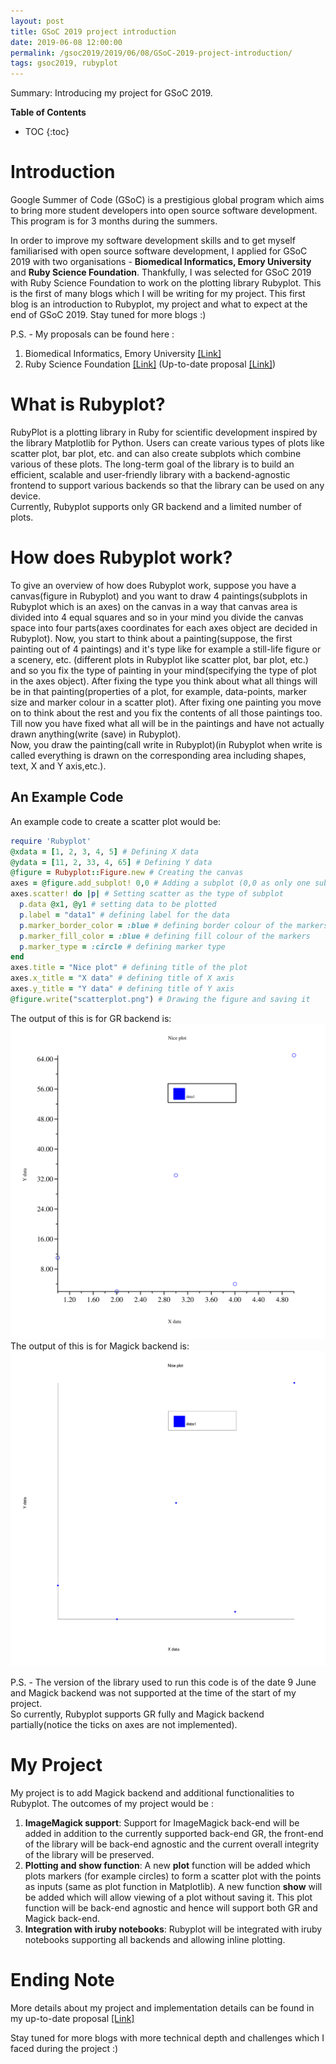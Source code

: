 ```yaml
---
layout: post
title: GSoC 2019 project introduction
date: 2019-06-08 12:00:00
permalink: /gsoc2019/2019/06/08/GSoC-2019-project-introduction/
tags: gsoc2019, rubyplot
---
```


Summary: Introducing my project for GSoC 2019.  

**Table of Contents**
* TOC
{:toc}
  
# Introduction
Google Summer of Code (GSoC) is a prestigious global program which aims to bring more student developers into open source software development. This program is for 3 months during the summers.  
  
In order to improve my software development skills and to get myself familiarised with open source software development, I applied for GSoC 2019 with two organisations - **Biomedical Informatics, Emory University** and **Ruby Science Foundation**. Thankfully, I was selected for GSoC 2019 with Ruby Science Foundation to work on the plotting library Rubyplot. This is the first of many blogs which I will be writing for my project. This first blog is an introduction to Rubyplot, my project and what to expect at the end of GSoC 2019. Stay tuned for more blogs :)  
  
P.S. - My proposals can be found here :
1. Biomedical Informatics, Emory University [[Link]](https://docs.google.com/document/d/1wGPSaHtE7v-tGWbXaIkxzNwbvQ6cCp0R5lxFxI0JGak/edit?usp=sharing)  
2. Ruby Science Foundation [[Link]](https://docs.google.com/document/d/1UoAE2MQ0l67ZZ0UWjykmRZnCHO_u22FM2zlHfVYUyEQ/edit?usp=sharing) (Up-to-date proposal [[Link]](https://github.com/alishdipani/rubyplot/wiki/GSoC-2019-Proposal))  
  
# What is Rubyplot?
RubyPlot is a plotting library in Ruby for scientific development inspired by the library Matplotlib for Python. Users can create various types of plots like scatter plot, bar plot, etc. and can also create subplots which combine various of these plots. The long-term goal of the library is to build an efficient, scalable and user-friendly library with a backend-agnostic frontend to support various backends so that the library can be used on any device.  
Currently, Rubyplot supports only GR backend and a limited number of plots.  
  
# How does Rubyplot work?
To give an overview of how does Rubyplot work, suppose you have a canvas(figure in Rubyplot) and you want to draw 4 paintings(subplots in Rubyplot which is an axes) on the canvas in a way that canvas area is divided into 4 equal squares and so in your mind you divide the canvas space into four parts(axes coordinates for each axes object are decided in Rubyplot). Now, you start to think about a painting(suppose, the first painting out of 4 paintings) and it's type like for example a still-life figure or a scenery, etc. (different plots in Rubyplot like scatter plot, bar plot, etc.) and so you fix the type of painting in your mind(specifying the type of plot in the axes object). After fixing the type you think about what all things will be in that painting(properties of a plot, for example, data-points, marker size and marker colour in a scatter plot). After fixing one painting you move on to think about the rest and you fix the contents of all those paintings too.  
Till now you have fixed what all will be in the paintings and have not actually drawn anything(write (save) in Rubyplot).  
Now, you draw the painting(call write in Rubyplot)(in Rubyplot when write is called everything is drawn on the corresponding area including shapes, text, X and Y axis,etc.).  
  
## An Example Code
An example code to create a scatter plot would be:
```ruby
require 'Rubyplot'
@xdata = [1, 2, 3, 4, 5] # Defining X data
@ydata = [11, 2, 33, 4, 65] # Defining Y data
@figure = Rubyplot::Figure.new # Creating the canvas
axes = @figure.add_subplot! 0,0 # Adding a subplot (0,0 as only one subplot is to be plotted)
axes.scatter! do |p| # Setting scatter as the type of subplot
  p.data @x1, @y1 # setting data to be plotted
  p.label = "data1" # defining label for the data
  p.marker_border_color = :blue # defining border colour of the markers
  p.marker_fill_color = :blue # defining fill colour of the markers
  p.marker_type = :circle # defining marker type
end
axes.title = "Nice plot" # defining title of the plot
axes.x_title = "X data" # defining title of X axis
axes.y_title = "Y data" # defining title of Y axis
@figure.write("scatterplot.png") # Drawing the figure and saving it
```

The output of this is for GR backend is:  
<img src="https://raw.githubusercontent.com/alishdipani/alishdipani.github.io/master/_posts/Resources/GSoC_2019_project_introduction/scatter_GR.png" width="600">  
The output of this is for Magick backend is:  
<img src="https://raw.githubusercontent.com/alishdipani/alishdipani.github.io/master/_posts/Resources/GSoC_2019_project_introduction/scatter_Magick.png" width="600">  

P.S. - The version of the library used to run this code is of the date 9 June and Magick backend was not supported at the time of the start of my project.  
So currently, Rubyplot supports GR fully and Magick backend partially(notice the ticks on axes are not implemented).

# My Project
My project is to add Magick backend and additional functionalities to Rubyplot. The outcomes of my project would be :
1. **ImageMagick support**:  Support for ImageMagick back-end will be added in addition to the currently supported back-end GR, the front-end of the library will be back-end agnostic and the current overall integrity of the library will be preserved.
2. **Plotting and show function**: A new **plot** function will be added which plots markers (for example circles) to form a scatter plot with the points as inputs (same as plot function in Matplotlib). A new function **show** will be added which will allow viewing of a plot without saving it. This plot function will be back-end agnostic and hence will support both GR and Magick back-end.
3. **Integration with iruby notebooks**: Rubyplot will be integrated with iruby notebooks supporting all backends and allowing inline plotting.  
  
# Ending Note
More details about my project and implementation details can be found in my up-to-date proposal [[Link]](https://github.com/alishdipani/rubyplot/wiki/GSoC-2019-Proposal)  
  
Stay tuned for more blogs with more technical depth and challenges which I faced during the project :)

